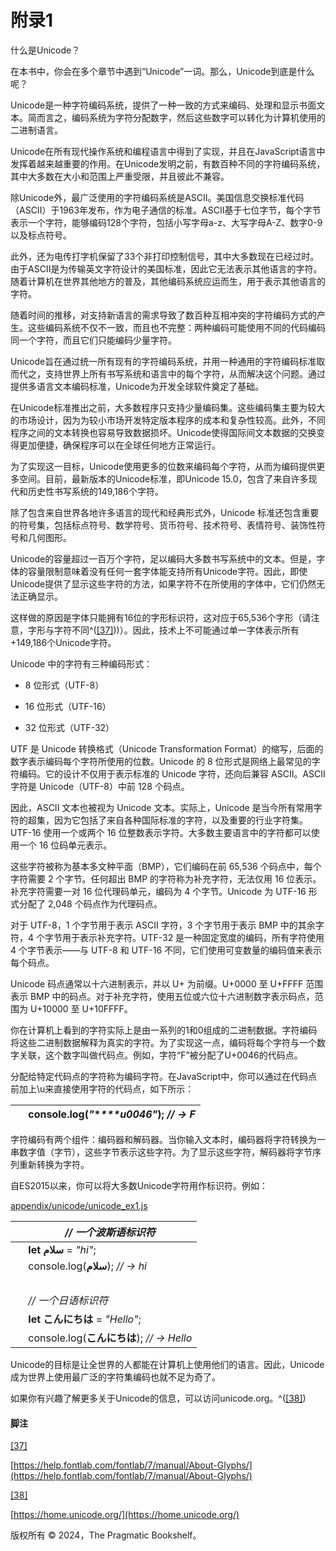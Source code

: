 # 附录1

什么是Unicode？

在本书中，你会在多个章节中遇到“Unicode”一词。那么，Unicode到底是什么呢？

Unicode是一种字符编码系统，提供了一种一致的方式来编码、处理和显示书面文本。简而言之，编码系统为字符分配数字，然后这些数字可以转化为计算机使用的二进制语言。

Unicode在所有现代操作系统和编程语言中得到了实现，并且在JavaScript语言中发挥着越来越重要的作用。在Unicode发明之前，有数百种不同的字符编码系统，其中大多数在大小和范围上严重受限，并且彼此不兼容。

除Unicode外，最广泛使用的字符编码系统是ASCII。美国信息交换标准代码（ASCII）于1963年发布，作为电子通信的标准。ASCII基于七位字节，每个字节表示一个字符，能够编码128个字符，包括小写字母a-z、大写字母A-Z、数字0-9以及标点符号。

此外，还为电传打字机保留了33个非打印控制信号，其中大多数现在已经过时。由于ASCII是为传输英文字符设计的美国标准，因此它无法表示其他语言的字符。随着计算机在世界其他地方的普及，其他编码系统应运而生，用于表示其他语言的字符。

随着时间的推移，对支持新语言的需求导致了数百种互相冲突的字符编码方式的产生。这些编码系统不仅不一致，而且也不完整：两种编码可能使用不同的代码编码同一个字符，而且它们只能编码少量字符。

Unicode旨在通过统一所有现有的字符编码系统，并用一种通用的字符编码标准取而代之，支持世界上所有书写系统和语言中的每个字符，从而解决这个问题。通过提供多语言文本编码标准，Unicode为开发全球软件奠定了基础。

在Unicode标准推出之前，大多数程序只支持少量编码集。这些编码集主要为较大的市场设计，因为为较小市场开发特定版本程序的成本和复杂性较高。此外，不同程序之间的文本转换也容易导致数据损坏。Unicode使得国际间文本数据的交换变得更加便捷，确保程序可以在全球任何地方正常运行。

为了实现这一目标，Unicode使用更多的位数来编码每个字符，从而为编码提供更多空间。目前，最新版本的Unicode标准，即Unicode 15.0，包含了来自许多现代和历史性书写系统的149,186个字符。

除了包含来自世界各地许多语言的现代和经典形式外，Unicode 标准还包含重要的符号集，包括标点符号、数学符号、货币符号、技术符号、表情符号、装饰性符号和几何图形。

Unicode的容量超过一百万个字符，足以编码大多数书写系统中的文本。但是，字体的容量限制意味着没有任何一套字体能支持所有Unicode字符。因此，即使Unicode提供了显示这些字符的方法，如果字符不在所使用的字体中，它们仍然无法正确显示。

这样做的原因是字体只能拥有16位的字形标识符，这对应于65,536个字形（请注意，字形与字符不同^([[37]](#FOOTNOTE-37)))）。因此，技术上不可能通过单一字体表示所有+149,186个Unicode字符。

Unicode 中的字符有三种编码形式：

+   8 位形式（UTF-8）

+   16 位形式（UTF-16）

+   32 位形式（UTF-32）

UTF 是 Unicode 转换格式（Unicode Transformation Format）的缩写，后面的数字表示编码每个字符所使用的位数。Unicode 的 8 位形式是网络上最常见的字符编码。它的设计不仅用于表示标准的 Unicode 字符，还向后兼容 ASCII。ASCII 字符是 Unicode（UTF-8）中前 128 个码点。

因此，ASCII 文本也被视为 Unicode 文本。实际上，Unicode 是当今所有常用字符的超集，因为它包括了来自各种国际标准的字符，以及重要的行业字符集。UTF-16 使用一个或两个 16 位整数表示字符。大多数主要语言中的字符都可以使用一个 16 位码单元表示。

这些字符被称为基本多文种平面（BMP），它们编码在前 65,536 个码点中，每个字符需要 2 个字节。任何超出 BMP 的字符称为补充字符，无法仅用 16 位表示。补充字符需要一对 16 位代理码单元，编码为 4 个字节。Unicode 为 UTF-16 形式分配了 2,048 个码点作为代理码点。

对于 UTF-8，1 个字节用于表示 ASCII 字符，3 个字节用于表示 BMP 中的其余字符，4 个字节用于表示补充字符。UTF-32 是一种固定宽度的编码，所有字符使用 4 个字节表示——与 UTF-8 和 UTF-16 不同，它们使用可变数量的编码值来表示每个码点。

Unicode 码点通常以十六进制表示，并以 U+ 为前缀。U+0000 至 U+FFFF 范围表示 BMP 中的码点。对于补充字符，使用五位或六位十六进制数字表示码点，范围为 U+10000 至 U+10FFFF。

你在计算机上看到的字符实际上是由一系列的1和0组成的二进制数据。字符编码将这些二进制数据解释为真实的字符。为了实现这一点，编码将每个字符与一个数字关联，这个数字叫做代码点。例如，字符“F”被分配了U+0046的代码点。

分配给特定代码点的字符称为编码字符。在JavaScript中，你可以通过在代码点前加上\u来直接使用字符的代码点，如下所示：

|   | console.log(*"***\***u0046"*); *// → F* |
| --- | --- |

字符编码有两个组件：编码器和解码器。当你输入文本时，编码器将字符转换为一串数字值（字节），这些字节表示这些字符。为了显示这些字符，解码器将字节序列重新转换为字符。

自ES2015以来，你可以将大多数Unicode字符用作标识符。例如：

[appendix/unicode/unicode_ex1.js](http://media.pragprog.com/titles/fkjavascript/code/appendix/unicode/unicode_ex1.js)

|   | *// 一个波斯语标识符* |
| --- | --- |
|   | **let** **سلام** = *"hi"*; |
|   | console.log(**سلام**); *// → hi* |
|   |  |
|   | *// 一个日语标识符* |
|   | **let** **こんにちは** = *"Hello"*; |
|   | console.log(**こんにちは**); *// → Hello* |

Unicode的目标是让全世界的人都能在计算机上使用他们的语言。因此，Unicode成为世界上使用最广泛的字符集编码也就不足为奇了。

如果你有兴趣了解更多关于Unicode的信息，可以访问unicode.org。^([[38]](#FOOTNOTE-38))

#### 脚注

[[37]](#FNPTR-37)

[https://help.fontlab.com/fontlab/7/manual/About-Glyphs/](https://help.fontlab.com/fontlab/7/manual/About-Glyphs/)

[[38]](#FNPTR-38)

[https://home.unicode.org/](https://home.unicode.org/)

版权所有 © 2024，The Pragmatic Bookshelf。
